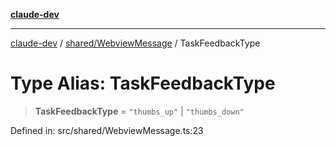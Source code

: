 [**claude-dev**](../../../README.md)

***

[claude-dev](../../../README.md) / [shared/WebviewMessage](../README.md) / TaskFeedbackType

# Type Alias: TaskFeedbackType

> **TaskFeedbackType** = `"thumbs_up"` \| `"thumbs_down"`

Defined in: src/shared/WebviewMessage.ts:23
